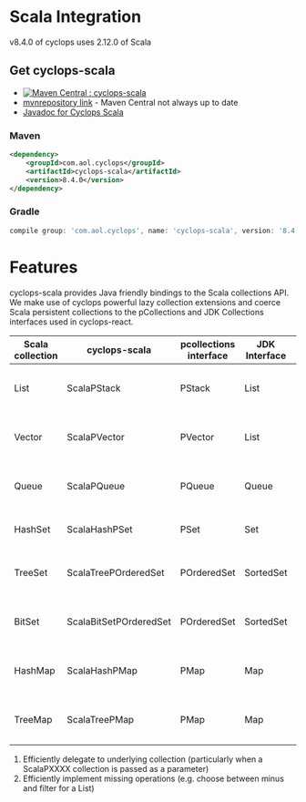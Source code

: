 # Scala Integration

v8.4.0 of cyclops uses 2.12.0 of Scala

## Get cyclops-scala


* [![Maven Central : cyclops-scala](https://maven-badges.herokuapp.com/maven-central/com.aol.cyclops/cyclops-scala/badge.svg)](https://maven-badges.herokuapp.com/maven-central/com.aol.cyclops/cyclops-scala) 
* [mvnrepository link](http://mvnrepository.com/artifact/com.aol.cyclops/cyclops-scala) - Maven Central not always up to date
* [Javadoc for Cyclops Scala](http://www.javadoc.io/doc/com.aol.cyclops/cyclops-scala/)

### Maven

```xml
<dependency>
    <groupId>com.aol.cyclops</groupId>
    <artifactId>cyclops-scala</artifactId>
    <version>8.4.0</version>
</dependency>
```

### Gradle

```groovy
compile group: 'com.aol.cyclops', name: 'cyclops-scala', version: '8.4.0'
```

# Features

cyclops-scala provides Java friendly bindings to the Scala collections API. We make use of cyclops powerful lazy collection extensions and coerce Scala persistent collections to the pCollections and JDK Collections interfaces used in cyclops-react.


|  Scala collection | cyclops-scala   | pcollections interface   | JDK Interface  | Description  |
|---|---|---|---|---|
| List   | ScalaPStack   | PStack  | List  | PStackX  : extended persistent linkedlist |
|  Vector | ScalaPVector  | PVector   | List   | PVectorX : extended persistent ArrayList   |
|  Queue | ScalaPQueue  | PQueue  | Queue  | PQueueX : extended Persistent Queue  |
|  HashSet | ScalaHashPSet  | PSet  | Set  | PSetX : extended Persistent Set  |
|  TreeSet | ScalaTreePOrderedSet  | POrderedSet  | SortedSet  | POrderedSetX : extended Persistent Ordered Set  |
|  BitSet | ScalaBitSetPOrderedSet  | POrderedSet  | SortedSet  | POrderedSetX : extended Persistent Ordered Set  |
|  HashMap | ScalaHashPMap  | PMap  | Map | PMapX : extended Persistent Map  |
|  TreeMap | ScalaTreePMap  | PMap  | Map | PMapX : extended Persistent Map  |

1. Efficiently delegate to underlying collection (particularly when a ScalaPXXXX collection is passed as a parameter)
2. Efficiently implement missing operations (e.g. choose between minus and filter for a List)
 







